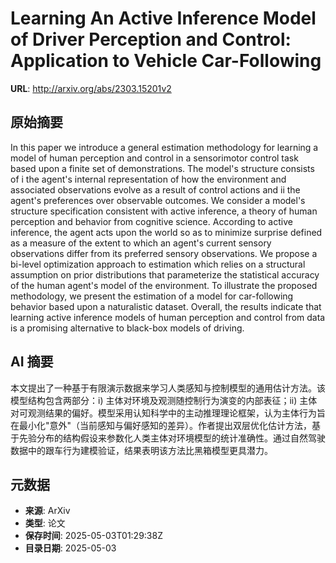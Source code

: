 # Learning An Active Inference Model of Driver Perception and Control: Application to Vehicle Car-Following

**URL**: http://arxiv.org/abs/2303.15201v2

## 原始摘要

In this paper we introduce a general estimation methodology for learning a
model of human perception and control in a sensorimotor control task based upon
a finite set of demonstrations. The model's structure consists of i the agent's
internal representation of how the environment and associated observations
evolve as a result of control actions and ii the agent's preferences over
observable outcomes. We consider a model's structure specification consistent
with active inference, a theory of human perception and behavior from cognitive
science. According to active inference, the agent acts upon the world so as to
minimize surprise defined as a measure of the extent to which an agent's
current sensory observations differ from its preferred sensory observations. We
propose a bi-level optimization approach to estimation which relies on a
structural assumption on prior distributions that parameterize the statistical
accuracy of the human agent's model of the environment. To illustrate the
proposed methodology, we present the estimation of a model for car-following
behavior based upon a naturalistic dataset. Overall, the results indicate that
learning active inference models of human perception and control from data is a
promising alternative to black-box models of driving.


## AI 摘要

本文提出了一种基于有限演示数据来学习人类感知与控制模型的通用估计方法。该模型结构包含两部分：i) 主体对环境及观测随控制行为演变的内部表征；ii) 主体对可观测结果的偏好。模型采用认知科学中的主动推理理论框架，认为主体行为旨在最小化"意外"（当前感知与偏好感知的差异）。作者提出双层优化估计方法，基于先验分布的结构假设来参数化人类主体对环境模型的统计准确性。通过自然驾驶数据中的跟车行为建模验证，结果表明该方法比黑箱模型更具潜力。

## 元数据

- **来源**: ArXiv
- **类型**: 论文
- **保存时间**: 2025-05-03T01:29:38Z
- **目录日期**: 2025-05-03

